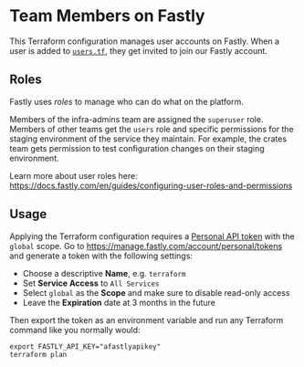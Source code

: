 # Team Members on Fastly

This Terraform configuration manages user accounts on Fastly. When a user is
added to [`users.tf`](users.tf), they get invited to join our Fastly account.

## Roles

Fastly uses _roles_ to manage who can do what on the platform.

Members of the infra-admins team are assigned the `superuser` role. Members of
other teams get the `users` role and specific permissions for the staging
environment of the service they maintain. For example, the crates team gets
permission to test configuration changes on their staging environment.

Learn more about user roles here:
<https://docs.fastly.com/en/guides/configuring-user-roles-and-permissions>

## Usage

Applying the Terraform configuration requires a [Personal API token] with the
`global` scope. Go to <https://manage.fastly.com/account/personal/tokens> and
generate a token with the following settings:

- Choose a descriptive **Name**, e.g. `terraform`
- Set **Service Access** to `All Services`
- Select `global` as the **Scope** and make sure to disable read-only access
- Leave the **Expiration** date at 3 months in the future

Then export the token as an environment variable and run any Terraform command
like you normally would:

```shell
export FASTLY_API_KEY="afastlyapikey"
terraform plan
```

[personal api token]: https://manage.fastly.com/account/personal/tokens
